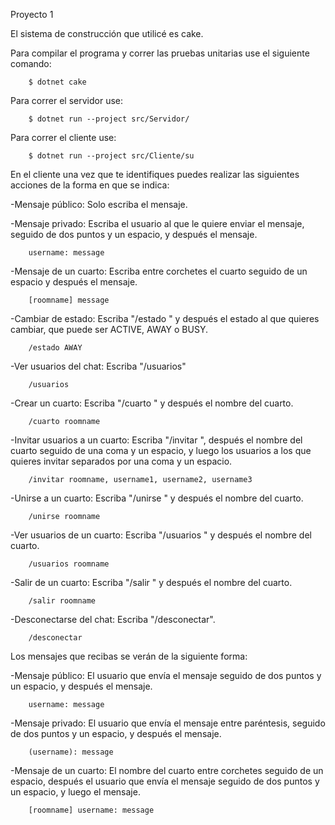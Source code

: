 Proyecto 1

El sistema de construcción que utilicé es cake.

Para compilar el programa y correr las pruebas unitarias use el siguiente comando:

		$ dotnet cake
		
Para correr el servidor use:

		$ dotnet run --project src/Servidor/
		
Para correr el cliente use:

		$ dotnet run --project src/Cliente/su
		


En el cliente una vez que te identifiques puedes realizar las siguientes acciones de la forma en que se indica:

-Mensaje público: Solo escriba el mensaje.	
	
-Mensaje privado: Escriba el usuario al que le quiere enviar el mensaje, seguido de dos puntos y un espacio, y después el mensaje.
	
		username: message
			
-Mensaje de un cuarto: Escriba entre corchetes el cuarto seguido de un espacio y después el mensaje.
	
		[roomname] message
			
-Cambiar de estado: Escriba "/estado " y después el estado al que quieres cambiar, que puede ser 	ACTIVE, AWAY o BUSY.
	
		/estado AWAY
			
-Ver usuarios del chat: Escriba "/usuarios"
	
		/usuarios
			
-Crear un cuarto: Escriba "/cuarto " y después el nombre del cuarto.
	
		/cuarto roomname
			
-Invitar usuarios a un cuarto: Escriba "/invitar ", después el nombre del cuarto seguido de una coma 	y un espacio, y luego los usuarios a los que quieres invitar separados por una coma y un espacio.
	
		/invitar roomname, username1, username2, username3
			
-Unirse a un cuarto: Escriba "/unirse " y después el nombre del cuarto.
	
		/unirse roomname
			
-Ver usuarios de un cuarto: Escriba "/usuarios " y después el nombre del cuarto.
	
		/usuarios roomname
			
-Salir de un cuarto: Escriba "/salir " y después el nombre del cuarto.
	
		/salir roomname
			
-Desconectarse del chat: Escriba "/desconectar".
	
		/desconectar
			
			
Los mensajes que recibas se verán de la siguiente forma:

-Mensaje público: El usuario que envía el mensaje seguido de dos puntos y un espacio, y después el 	mensaje.
	
		username: message
		
-Mensaje privado: El usuario que envía el mensaje entre paréntesis, seguido de dos puntos y un 		espacio, y después el mensaje.
	
		(username): message
		
-Mensaje de un cuarto: El nombre del cuarto entre corchetes seguido de un espacio, después el 		usuario que envía el mensaje seguido de dos puntos y un espacio, y luego el mensaje.
	
		[roomname] username: message
		
